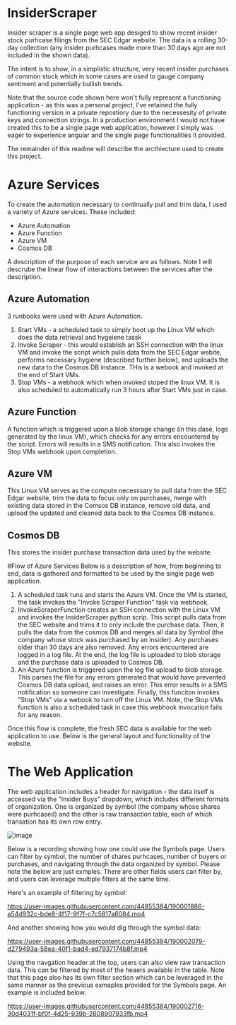 # InsiderScraper

Insider scraper is a single page web app desiged to show recent insider stock purhcase filings from the SEC Edgar website. The data is a rolling 30-day collection (any insider purhcases made more than 30 days ago are not included in the shown data). 

The intent is to show, in a simplistic structure, very recent insider purchases of common stock which in some cases are used to gauge company sentiment and potentially bullish trends. 

Note that the source code shown here won't fully represent a functioning application - as this was a personal project, I've retained the fully functioning version in a private repostiory due to the necessesity of private keys and connection strings. In a production environment I would not have created this to be a single page web application, however I simply was eager to experience angular and the single page functionalities it provided.

The remainder of this readme will describe the arcthiecture used to create this project. 

# Azure Services
To create the automation necessary to continually pull and trim data, I used a variety of Azure services. These included:

- Azure Automation
- Azure Function
- Azure VM
- Cosmos DB

A description of the purpose of each service are as follows. Note I will descrube the linear flow of interactions between the services after the description.

## Azure Automation
3 runbooks were used with Azure Automation. 

1. Start VMs - a scheduled task to simply boot up the Linux VM which does the data retrieval and hygeiene tassk
2. Invoke Scraper - this would establish an SSH connection with the linux VM and invoke the script which pulls data from the SEC Edgar webite, performs necessary hygiene (described further below), and uploads the new data to the Cosmos DB instance. THis is a webook and invoked at the end of Start VMs.
3. Stop VMs - a webhook which when invoked stoped the linux VM. It is also scheduled to automatically run 3 hours after Start VMs just in case. 


## Azure Function
A function which is triggered upon a blob storage change (in this dase, logs generated by the linux VM), which checks for any errors encountered by the script. Errors will results in a SMS notification. This also invokes the Stop VMs webhook upon completion.

## Azure VM
This Linux VM serves as the compute necesssary to pull data from the SEC Edgar website, trim the data to focus only on purchases, merge with existing data stored in the Comsos DB instance, remove old data, and  upload the updated and cleaned data back to the Cosmos DB instance.

## Cosmos DB
This stores the insider purchase transaction data used by the website.

#Flow of Azure Services
Below is a description of how, from beginning to end, data is gathered and formatted to be used by the single page web application.

1. A scheduled task runs and starts the Azure VM. Once the VM is started, the task invokes the "Invoke Scraper Function" task via webhook.
2. InvokeScraperFunction creates an SSH connection with the Linux VM and invokes the InsiderScraper python scrip. This script pulls data from the SEC website and trims it to only include the purchase data. Then, it pulls the data from the cosmos DB and merges all data by Symbol (the company whose stock was purchased by an insider). Any purchases older than 30 days are also removed. Any errors encountered are logged in a log file. At the end, the log file is uploaded to blob storage and the purchase data is uploaded to Cosmos DB.
3. An Azure function is triggered upon the log file upload to blob storage. This parses the file for any errors generated that would have prevented Cosmos DB data upload, and raises an error. This error results in a SMS notification so someone can investigate. Finally, this funciton invokes "Stop VMs" via a webook to turn off the Linux VM. Note, the Stop VMs function is also a scheduled task in case this webhook invocation fails for any reason.

Once this flow is complete, the fresh SEC data is available for the web application to use. Below is the general layout and functionality of the website.

# The Web Application

The web application includes a header for navigation - the data itself is accessed via the "Insider Buys" dropdown, which includes different formats of organization. One is organized by symbol (the company whose shares were purhcased) and the other is raw transaction table, each of which transation has its own row entry.

![image](https://user-images.githubusercontent.com/44855384/190000250-b0e17042-5e4e-4d3e-97a7-7200902669ba.png)

Below is a recording showing how one could use the Symbols page. Users can filter by symbol, the number of shares purhcases, number of buyers or purchases, and navigating through the data organized by symbol. Please note the below are just exmples. There are other fields users can filter by, and users can leverage multiple filters at the same time.


Here's an example of filtering by symbol:

https://user-images.githubusercontent.com/44855384/190001886-a54d932c-bde8-4f17-9f7f-c7c5817a6084.mp4


And another showing how you would dig through the symbol data:

https://user-images.githubusercontent.com/44855384/190002079-d279493a-58ea-40f1-bad4-ed7937174b8f.mp4



Using the navgation header at the top, users can also view raw transaction data. This can be filtered by most of the heaers available in the table. Note that this page also has its own filter section which can be leveraged in the same manner as the previous exmaples provided for the Symbols page. An example is included below:


https://user-images.githubusercontent.com/44855384/190002716-30d4031f-bf0f-4d25-939b-2608907933fb.mp4







